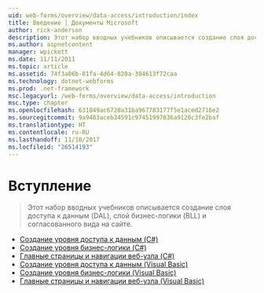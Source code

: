 ```yaml
---
uid: web-forms/overview/data-access/introduction/index
title: Введение | Документы Microsoft
author: rick-anderson
description: Этот набор вводных учебников описывается создание слоя доступа к данным (DAL), слой бизнес-логики (BLL) и согласованного вида на сайте.
ms.author: aspnetcontent
manager: wpickett
ms.date: 11/11/2011
ms.topic: article
ms.assetid: 74f3a86b-81fa-4d64-820a-304613f72caa
ms.technology: dotnet-webforms
ms.prod: .net-framework
msc.legacyurl: /web-forms/overview/data-access/introduction
msc.type: chapter
ms.openlocfilehash: 631849ac6728a31ba967783177f5e1aced2716e2
ms.sourcegitcommit: 9a9483aceb34591c97451997036a9120c3fe2baf
ms.translationtype: HT
ms.contentlocale: ru-RU
ms.lasthandoff: 11/10/2017
ms.locfileid: "26514193"
---
```

<a name="introduction"></a>Вступление
====================
> Этот набор вводных учебников описывается создание слоя доступа к данным (DAL), слой бизнес-логики (BLL) и согласованного вида на сайте.


- [Создание уровня доступа к данным (C#)](creating-a-data-access-layer-cs.md)
- [Создание уровня бизнес-логики (C#)](creating-a-business-logic-layer-cs.md)
- [Главные страницы и навигации веб-узла (C#)](master-pages-and-site-navigation-cs.md)
- [Создание уровня доступа к данным (Visual Basic)](creating-a-data-access-layer-vb.md)
- [Создание уровня бизнес-логики (Visual Basic)](creating-a-business-logic-layer-vb.md)
- [Главные страницы и навигации веб-узла (Visual Basic)](master-pages-and-site-navigation-vb.md)
